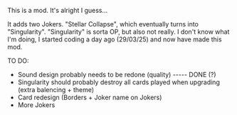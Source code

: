 This is a mod. It's alright I guess...

It adds two Jokers. "Stellar Collapse", which eventually turns into "Singularity". "Singularity" is sorta OP, but also not really. I don't know what I'm doing, I started coding a day ago (29/03/25) and now have made this mod.


TO DO:

- Sound design probably needs to be redone (quality) ----- DONE (?)
- Singularity should probably destroy all cards played when upgrading (extra balencing + theme)
- Card redesign (Borders + Joker name on Jokers)
- More Jokers
